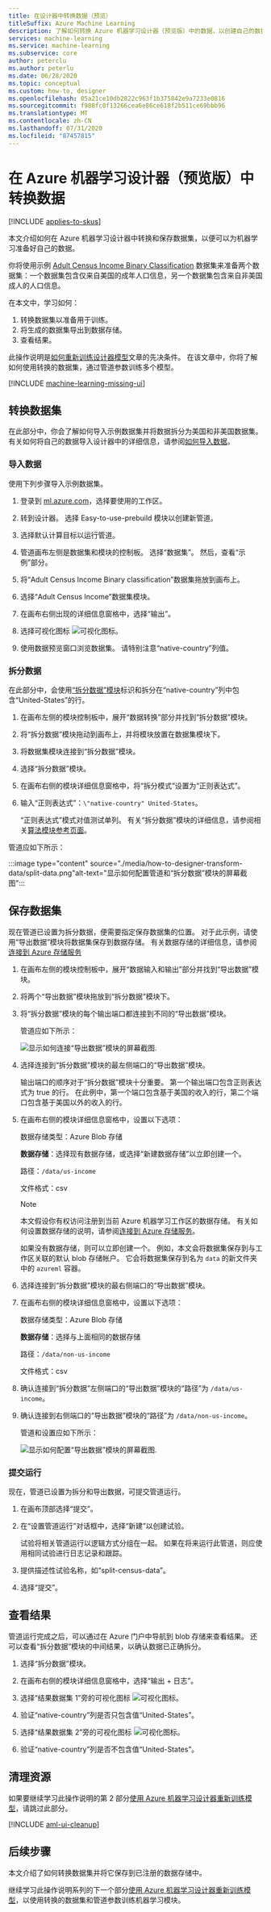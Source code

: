 ```yaml
---
title: 在设计器中转换数据（预览）
titleSuffix: Azure Machine Learning
description: 了解如何转换 Azure 机器学习设计器（预览版）中的数据，以创建自己的数据集。
services: machine-learning
ms.service: machine-learning
ms.subservice: core
author: peterclu
ms.author: peterlu
ms.date: 06/28/2020
ms.topic: conceptual
ms.custom: how-to, designer
ms.openlocfilehash: 05a21ce10db2822c963f1b375842e9a7233e0816
ms.sourcegitcommit: f988fc0f13266cea6e86ce618f2b511ce69bbb96
ms.translationtype: MT
ms.contentlocale: zh-CN
ms.lasthandoff: 07/31/2020
ms.locfileid: "87457815"
---
```

# <a name="transform-data-in-azure-machine-learning-designer-preview"></a>在 Azure 机器学习设计器（预览版）中转换数据
[!INCLUDE [applies-to-skus](../../includes/aml-applies-to-enterprise-sku.md)]

本文介绍如何在 Azure 机器学习设计器中转换和保存数据集，以便可以为机器学习准备好自己的数据。

你将使用示例 [Adult Census Income Binary Classification](sample-designer-datasets.md) 数据集来准备两个数据集：一个数据集包含仅来自美国的成年人口信息，另一个数据集包含来自非美国成人的人口信息。

在本文中，学习如何：

1. 转换数据集以准备用于训练。
1. 将生成的数据集导出到数据存储。
1. 查看结果。

此操作说明是[如何重新训练设计器模型](how-to-retrain-designer.md)文章的先决条件。 在该文章中，你将了解如何使用转换的数据集，通过管道参数训练多个模型。

[!INCLUDE [machine-learning-missing-ui](../../includes/machine-learning-missing-ui.md)]

## <a name="transform-a-dataset"></a>转换数据集

在此部分中，你会了解如何导入示例数据集并将数据拆分为美国和非美国数据集。 有关如何将自己的数据导入设计器中的详细信息，请参阅[如何导入数据](how-to-designer-import-data.md)。

### <a name="import-data"></a>导入数据

使用下列步骤导入示例数据集。

1. 登录到 <a href="https://ml.azure.com?tabs=jre" target="_blank">ml.azure.com</a>，选择要使用的工作区。

1. 转到设计器。 选择 Easy-to-use-prebuild 模块以创建新管道。

1. 选择默认计算目标以运行管道。

1. 管道画布左侧是数据集和模块的控制板。 选择“数据集”。 然后，查看“示例”部分。

1. 将“Adult Census Income Binary classification”数据集拖放到画布上。

1. 选择“Adult Census Income”数据集模块。

1. 在画布右侧出现的详细信息窗格中，选择“输出”。

1. 选择可视化图标 ![可视化图标](media/how-to-designer-transform-data/visualize-icon.png)。

1. 使用数据预览窗口浏览数据集。 请特别注意“native-country”列值。

### <a name="split-the-data"></a>拆分数据

在此部分中，会使用[“拆分数据”模块](algorithm-module-reference/split-data.md)标识和拆分在“native-country”列中包含“United-States”的行。 

1. 在画布左侧的模块控制板中，展开“数据转换”部分并找到“拆分数据”模块。 

1. 将“拆分数据”模块拖动到画布上，并将模块放置在数据集模块下。

1. 将数据集模块连接到“拆分数据”模块。

1. 选择“拆分数据”模块。

1. 在画布右侧的模块详细信息窗格中，将“拆分模式”设置为“正则表达式”。 

1. 输入“正则表达式”：`\"native-country" United-States`。

    “正则表达式”模式对值测试单列。 有关“拆分数据”模块的详细信息，请参阅相关[算法模块参考页面](algorithm-module-reference/split-data.md)。

管道应如下所示：

:::image type="content" source="./media/how-to-designer-transform-data/split-data.png"alt-text="显示如何配置管道和“拆分数据”模块的屏幕截图":::


## <a name="save-the-datasets"></a>保存数据集

现在管道已设置为拆分数据，便需要指定保存数据集的位置。 对于此示例，请使用“导出数据”模块将数据集保存到数据存储。 有关数据存储的详细信息，请参阅[连接到 Azure 存储服务](how-to-access-data.md)

1. 在画布左侧的模块控制板中，展开“数据输入和输出”部分并找到“导出数据”模块。 

1. 将两个“导出数据”模块拖放到“拆分数据”模块下。

1. 将“拆分数据”模块的每个输出端口都连接到不同的“导出数据”模块。 

    管道应如下所示：

    ![显示如何连接“导出数据”模块的屏幕截图](media/how-to-designer-transform-data/export-data-pipeline.png).

1. 选择连接到“拆分数据”模块的最左侧端口的“导出数据”模块。

    输出端口的顺序对于“拆分数据”模块十分重要。 第一个输出端口包含正则表达式为 true 的行。 在此例中，第一个端口包含基于美国的收入的行，第二个端口包含基于美国以外的收入的行。

1. 在画布右侧的模块详细信息窗格中，设置以下选项：
    
    数据存储类型：Azure Blob 存储

    **数据存储**：选择现有数据存储，或选择“新建数据存储”以立即创建一个。

    路径：`/data/us-income`

    文件格式：csv

    > [!NOTE]
    > 本文假设你有权访问注册到当前 Azure 机器学习工作区的数据存储。 有关如何设置数据存储的说明，请参阅[连接到 Azure 存储服务](how-to-access-data.md#studio)。

    如果没有数据存储，则可以立即创建一个。 例如，本文会将数据集保存到与工作区关联的默认 blob 存储帐户。 它会将数据集保存到名为 `data` 的新文件夹中的 `azureml` 容器。

1.  选择连接到“拆分数据”模块的最右侧端口的“导出数据”模块。

1. 在画布右侧的模块详细信息窗格中，设置以下选项：
    
    数据存储类型：Azure Blob 存储

    **数据存储**：选择与上面相同的数据存储

    路径：`/data/non-us-income`

    文件格式：csv

1. 确认连接到“拆分数据”左侧端口的“导出数据”模块的“路径”为 `/data/us-income`。

1. 确认连接到右侧端口的“导出数据”模块的“路径”为 `/data/non-us-income`。

    管道和设置应如下所示：
    
    ![显示如何配置“导出数据”模块的屏幕截图](media/how-to-designer-transform-data/us-income-export-data.png).

### <a name="submit-the-run"></a>提交运行

现在，管道已设置为拆分和导出数据，可提交管道运行。

1. 在画布顶部选择“提交”。

1. 在“设置管道运行”对话框中，选择“新建”以创建试验。

    试验将相关管道运行以逻辑方式分组在一起。 如果在将来运行此管道，则应使用相同试验进行日志记录和跟踪。

1. 提供描述性试验名称，如“split-census-data”。

1. 选择“提交”。

## <a name="view-results"></a>查看结果

管道运行完成之后，可以通过在 Azure 门户中导航到 blob 存储来查看结果。 还可以查看“拆分数据”模块的中间结果，以确认数据已正确拆分。

1. 选择“拆分数据”模块。

1. 在画布右侧的模块详细信息窗格中，选择“输出 + 日志”。 

1. 选择“结果数据集 1”旁的可视化图标 ![可视化图标](media/how-to-designer-transform-data/visualize-icon.png)。 

1. 验证“native-country”列是否只包含值“United-States”。

1. 选择“结果数据集 2”旁的可视化图标 ![可视化图标](media/how-to-designer-transform-data/visualize-icon.png)。 

1. 验证“native-country”列是否不包含值“United-States”。

## <a name="clean-up-resources"></a>清理资源

如果要继续学习此操作说明的第 2 部分[使用 Azure 机器学习设计器重新训练模型](how-to-retrain-designer.md)，请跳过此部分。

[!INCLUDE [aml-ui-cleanup](../../includes/aml-ui-cleanup.md)]

## <a name="next-steps"></a>后续步骤

本文介绍了如何转换数据集并将它保存到已注册的数据存储中。

继续学习此操作说明系列的下一个部分[使用 Azure 机器学习设计器重新训练模型](how-to-retrain-designer.md)，以使用转换的数据集和管道参数训练机器学习模块。
